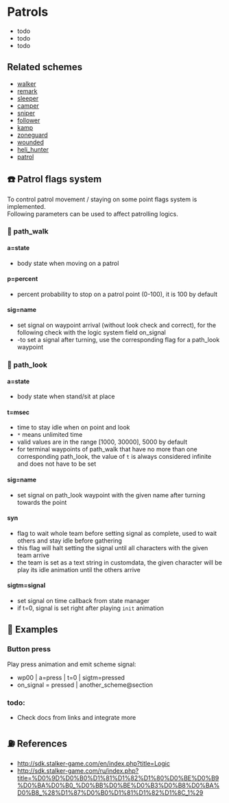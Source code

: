# Patrols

- todo <br/>
- todo <br/>
- todo <br/>

## Related schemes

- [walker](./schemes/walker.md)
- [remark](./schemes/remark.md)
- [sleeper](./schemes/sleeper.md)
- [camper](./schemes/camper.md)
- [sniper](./schemes/sniper.md)
- [follower](./schemes/follower.md)
- [kamp](./schemes/kamp.md)
- [zoneguard](./schemes/zoneguard.md)
- [wounded](./schemes/wounded.md)
- [heli_hunter](./schemes/heli_hunter.md)
- [patrol](./schemes/patrol.md)

## ☎️ Patrol flags system

To control patrol movement / staying on some point flags system is implemented. <br/>
Following parameters can be used to affect patrolling logics.

### 🔨 path_walk

#### a=state

- body state when moving on a patrol

#### p=percent

- percent probability to stop on a patrol point (0-100), it is 100 by default

#### sig=name

- set signal on waypoint arrival (without look check and correct), for the following check with the logic system field on_signal
- -to set a signal after turning, use the corresponding flag for a path_look waypoint

### 🔨 path_look

#### a=state

- body state when stand/sit at place

#### t=msec

- time to stay idle when on point and look
- `*` means unlimited time
- valid values are in the range [1000, 30000], 5000 by default
- for terminal waypoints of path_walk that have no more than one corresponding path_look, the value of `t` is always 
  considered infinite and does not have to be set

#### sig=name

- set signal on path_look waypoint with the given name after turning towards the point

#### syn

- flag to wait whole team before setting signal as complete, used to wait others and stay idle before gathering
- this flag will halt setting the signal until all characters with the given team arrive
- the team is set as a text string in customdata, the given character will be play its idle animation until the others arrive

#### sigtm=signal

- set signal on time callback from state manager
- if t=0, signal is set right after playing `init` animation

## 💊 Examples

### Button press

Play press animation and emit scheme signal:

- wp00 | a=press | t=0 | sigtm=pressed
- on_signal = pressed | another_scheme@section

### todo:

- Check docs from links and integrate more


## ⛽️ References

- http://sdk.stalker-game.com/en/index.php?title=Logic
- http://sdk.stalker-game.com/ru/index.php?title=%D0%9D%D0%B0%D1%81%D1%82%D1%80%D0%BE%D0%B9%D0%BA%D0%B0_%D0%BB%D0%BE%D0%B3%D0%B8%D0%BA%D0%B8_%28%D1%87%D0%B0%D1%81%D1%82%D1%8C_1%29
